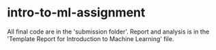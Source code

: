 # intro-to-ml-assignment
All final code are in the 'submission folder'.
Report and analysis is in the 'Template Report for Introduction to Machine Learning' file.
